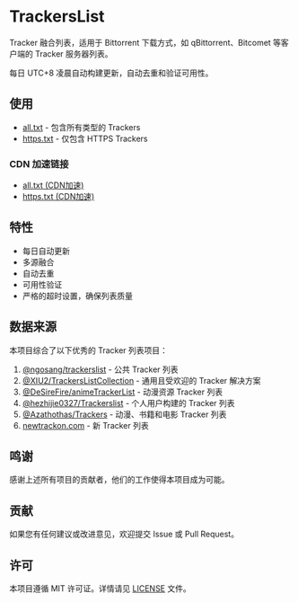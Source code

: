 # TrackersList

Tracker 融合列表，适用于 Bittorrent 下载方式，如 qBittorrent、Bitcomet 等客户端的 Tracker 服务器列表。

每日 UTC+8 凌晨自动构建更新，自动去重和验证可用性。

## 使用

- [all.txt](https://raw.githubusercontent.com/EricLeeaaaaa/TrackersList/main/all.txt) - 包含所有类型的 Trackers
- [https.txt](https://raw.githubusercontent.com/EricLeeaaaaa/TrackersList/main/https.txt) - 仅包含 HTTPS Trackers

### CDN 加速链接

- [all.txt (CDN加速)](https://ghproxy.com/https://raw.githubusercontent.com/EricLeeaaaaa/TrackersList/main/all.txt)
- [https.txt (CDN加速)](https://ghproxy.com/https://raw.githubusercontent.com/EricLeeaaaaa/TrackersList/main/https.txt)

## 特性

- 每日自动更新
- 多源融合
- 自动去重
- 可用性验证
- 严格的超时设置，确保列表质量

## 数据来源

本项目综合了以下优秀的 Tracker 列表项目：

1. [@ngosang/trackerslist](https://github.com/ngosang/trackerslist) - 公共 Tracker 列表
2. [@XIU2/TrackersListCollection](https://github.com/XIU2/TrackersListCollection) - 通用且受欢迎的 Tracker 解决方案
3. [@DeSireFire/animeTrackerList](https://github.com/DeSireFire/animeTrackerList) - 动漫资源 Tracker 列表
4. [@hezhijie0327/Trackerslist](https://github.com/hezhijie0327/Trackerslist) - 个人用户构建的 Tracker 列表
5. [@Azathothas/Trackers](https://github.com/Azathothas/Trackers) - 动漫、书籍和电影 Tracker 列表
6. [newtrackon.com](https://newtrackon.com) - 新 Tracker 列表

## 鸣谢

感谢上述所有项目的贡献者，他们的工作使得本项目成为可能。

## 贡献

如果您有任何建议或改进意见，欢迎提交 Issue 或 Pull Request。

## 许可

本项目遵循 MIT 许可证。详情请见 [LICENSE](LICENSE) 文件。
